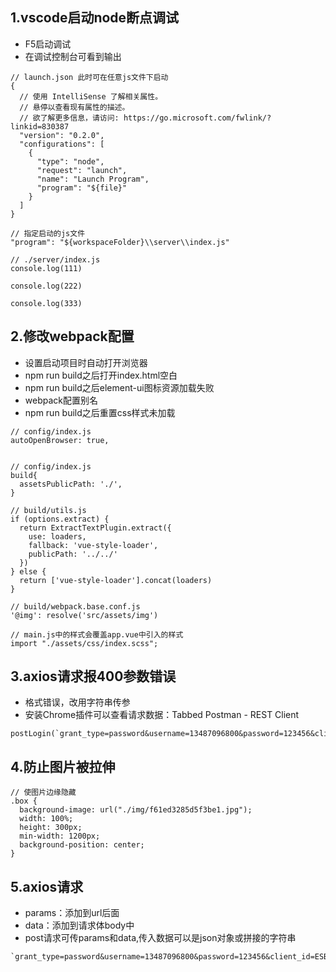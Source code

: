 ## 1.vscode启动node断点调试
- F5启动调试
- 在调试控制台可看到输出
```
// launch.json 此时可在任意js文件下启动
{
  // 使用 IntelliSense 了解相关属性。 
  // 悬停以查看现有属性的描述。
  // 欲了解更多信息，请访问: https://go.microsoft.com/fwlink/?linkid=830387
  "version": "0.2.0",
  "configurations": [
    {
      "type": "node",
      "request": "launch",
      "name": "Launch Program",
      "program": "${file}" 
    }
  ]
}

// 指定启动的js文件
"program": "${workspaceFolder}\\server\\index.js"

// ./server/index.js
console.log(111)

console.log(222)

console.log(333)
```

## 2.修改webpack配置
- 设置启动项目时自动打开浏览器
- npm run build之后打开index.html空白
- npm run build之后element-ui图标资源加载失败
- webpack配置别名
- npm run build之后重置css样式未加载
```
// config/index.js
autoOpenBrowser: true,


// config/index.js 
build{
  assetsPublicPath: './',
}

// build/utils.js
if (options.extract) {
  return ExtractTextPlugin.extract({
    use: loaders,
    fallback: 'vue-style-loader',
    publicPath: '../../'
  })
} else {
  return ['vue-style-loader'].concat(loaders)
}

// build/webpack.base.conf.js
'@img': resolve('src/assets/img')

// main.js中的样式会覆盖app.vue中引入的样式
import "./assets/css/index.scss";
```

## 3.axios请求报400参数错误
- 格式错误，改用字符串传参
- 安装Chrome插件可以查看请求数据：Tabbed Postman - REST Client
```
postLogin(`grant_type=password&username=13487096800&password=123456&client_id=ESBmobile&client_secret=123456&scope=*&client_type=1`)
```

## 4.防止图片被拉伸
```
// 使图片边缘隐藏
.box {
  background-image: url("./img/f61ed3285d5f3be1.jpg");
  width: 100%;
  height: 300px;
  min-width: 1200px;
  background-position: center;
}
```

## 5.axios请求
- params：添加到url后面
- data：添加到请求体body中
- post请求可传params和data,传入数据可以是json对象或拼接的字符串
```
`grant_type=password&username=13487096800&password=123456&client_id=ESBmobile&client_secret=123456&scope=*&client_type=1`
```

